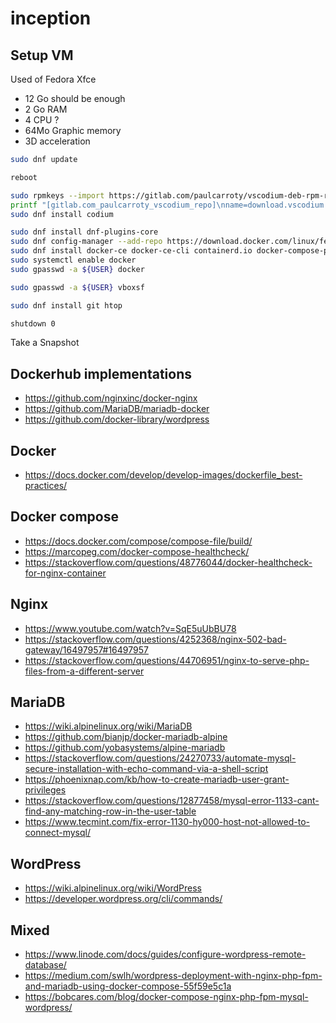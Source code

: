 # inception

## Setup VM

Used of Fedora Xfce

- 12 Go should be enough
- 2 Go RAM
- 4 CPU ?
- 64Mo Graphic memory
- 3D acceleration

```bash
sudo dnf update

reboot

sudo rpmkeys --import https://gitlab.com/paulcarroty/vscodium-deb-rpm-repo/-/raw/master/pub.gpg
printf "[gitlab.com_paulcarroty_vscodium_repo]\nname=download.vscodium.com\nbaseurl=https://download.vscodium.com/rpms/\nenabled=1\ngpgcheck=1\nrepo_gpgcheck=1\ngpgkey=https://gitlab.com/paulcarroty/vscodium-deb-rpm-repo/-/raw/master/pub.gpg\nmetadata_expire=1h" | sudo tee -a /etc/yum.repos.d/vscodium.repo
sudo dnf install codium

sudo dnf install dnf-plugins-core
sudo dnf config-manager --add-repo https://download.docker.com/linux/fedora/docker-ce.repo
sudo dnf install docker-ce docker-ce-cli containerd.io docker-compose-plugin
sudo systemctl enable docker
sudo gpasswd -a ${USER} docker

sudo gpasswd -a ${USER} vboxsf

sudo dnf install git htop

shutdown 0
```

Take a Snapshot

## Dockerhub implementations

- https://github.com/nginxinc/docker-nginx
- https://github.com/MariaDB/mariadb-docker
- https://github.com/docker-library/wordpress

## Docker

- https://docs.docker.com/develop/develop-images/dockerfile_best-practices/

## Docker compose

- https://docs.docker.com/compose/compose-file/build/
- https://marcopeg.com/docker-compose-healthcheck/
- https://stackoverflow.com/questions/48776044/docker-healthcheck-for-nginx-container

## Nginx

- https://www.youtube.com/watch?v=SqE5uUbBU78
- https://stackoverflow.com/questions/4252368/nginx-502-bad-gateway/16497957#16497957
- https://stackoverflow.com/questions/44706951/nginx-to-serve-php-files-from-a-different-server

## MariaDB

- https://wiki.alpinelinux.org/wiki/MariaDB
- https://github.com/bianjp/docker-mariadb-alpine
- https://github.com/yobasystems/alpine-mariadb
- https://stackoverflow.com/questions/24270733/automate-mysql-secure-installation-with-echo-command-via-a-shell-script
- https://phoenixnap.com/kb/how-to-create-mariadb-user-grant-privileges
- https://stackoverflow.com/questions/12877458/mysql-error-1133-cant-find-any-matching-row-in-the-user-table
- https://www.tecmint.com/fix-error-1130-hy000-host-not-allowed-to-connect-mysql/

## WordPress

- https://wiki.alpinelinux.org/wiki/WordPress
- https://developer.wordpress.org/cli/commands/

## Mixed

- https://www.linode.com/docs/guides/configure-wordpress-remote-database/
- https://medium.com/swlh/wordpress-deployment-with-nginx-php-fpm-and-mariadb-using-docker-compose-55f59e5c1a
- https://bobcares.com/blog/docker-compose-nginx-php-fpm-mysql-wordpress/
